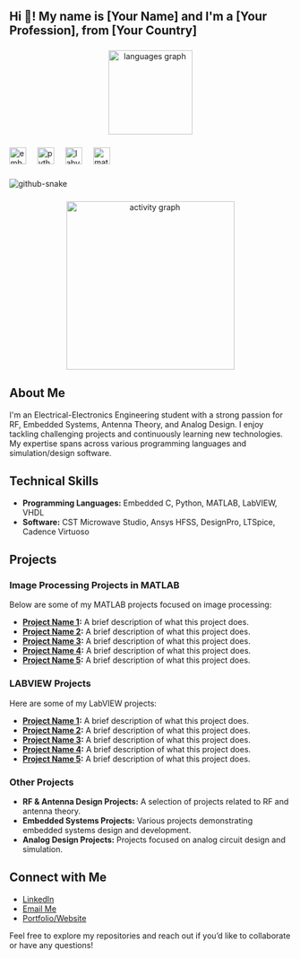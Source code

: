 <h2 align="left">Hi 👋! My name is [Your Name] and I'm a [Your Profession], from [Your Country]</h2>

###

<div align="center">
  <img src="https://github-readme-stats.vercel.app/api/top-langs?username=alasulu&locale=en&hide_title=false&layout=compact&card_width=800&langs_count=5&theme=dracula&hide_border=false" height="150" alt="languages graph"  />
</div>

###

<div align="left">
  <img src="https://cdn.jsdelivr.net/gh/devicons/devicon/icons/embeddedc/embeddedc-original.svg" height="30" alt="embeddedc logo"  />
  <img width="12" />
  <img src="https://cdn.jsdelivr.net/gh/devicons/devicon/icons/python/python-original.svg" height="30" alt="python logo"  />
  <img width="12" />
  <img src="https://cdn.jsdelivr.net/gh/devicons/devicon/icons/labview/labview-original.svg" height="30" alt="labview logo"  />
  <img width="12" />
  <img src="https://cdn.jsdelivr.net/gh/devicons/devicon/icons/matlab/matlab-original.svg" height="30" alt="matlab logo"  />
</div>

###
<picture>
  <source media="(prefers-color-scheme: dark)" srcset="github-user-contribution.svg" />
  <source media="(prefers-color-scheme: light)" srcset="github-snake.svg" />
  <img alt="github-snake" src="github-snake.svg" />
</picture>

###

<div align="center">
  <img src="https://github-readme-activity-graph.vercel.app/graph?username=alasulu&radius=16&theme=react&area=true&order=5" height="300" alt="activity graph"  />
</div>

## About Me
I'm an Electrical-Electronics Engineering student with a strong passion for RF, Embedded Systems, Antenna Theory, and Analog Design. I enjoy tackling challenging projects and continuously learning new technologies. My expertise spans across various programming languages and simulation/design software.

## Technical Skills
- **Programming Languages:** Embedded C, Python, MATLAB, LabVIEW, VHDL
- **Software:** CST Microwave Studio, Ansys HFSS, DesignPro, LTSpice, Cadence Virtuoso

## Projects

### Image Processing Projects in MATLAB
Below are some of my MATLAB projects focused on image processing:
- **[Project Name 1](https://github.com/yourusername/project1):** A brief description of what this project does.
- **[Project Name 2](https://github.com/yourusername/project2):** A brief description of what this project does.
- **[Project Name 3](https://github.com/yourusername/project3):** A brief description of what this project does.
- **[Project Name 4](https://github.com/yourusername/project4):** A brief description of what this project does.
- **[Project Name 5](https://github.com/yourusername/project5):** A brief description of what this project does.

### LABVIEW Projects
Here are some of my LabVIEW projects:
- **[Project Name 1](https://github.com/yourusername/labview-project1):** A brief description of what this project does.
- **[Project Name 2](https://github.com/yourusername/labview-project2):** A brief description of what this project does.
- **[Project Name 3](https://github.com/yourusername/labview-project3):** A brief description of what this project does.
- **[Project Name 4](https://github.com/yourusername/labview-project4):** A brief description of what this project does.
- **[Project Name 5](https://github.com/yourusername/labview-project5):** A brief description of what this project does.

### Other Projects
- **RF & Antenna Design Projects:** A selection of projects related to RF and antenna theory.
- **Embedded Systems Projects:** Various projects demonstrating embedded systems design and development.
- **Analog Design Projects:** Projects focused on analog circuit design and simulation.

## Connect with Me
- [LinkedIn](https://www.linkedin.com/in/yourprofile)
- [Email Me](mailto:your-email@example.com)
- [Portfolio/Website](https://yourwebsite.com)

Feel free to explore my repositories and reach out if you’d like to collaborate or have any questions!
